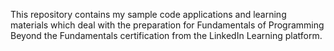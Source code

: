 This repository contains my sample code applications and learning materials which deal with the preparation for Fundamentals of Programming Beyond the Fundamentals
certification from the LinkedIn Learning platform.


